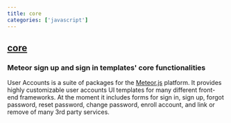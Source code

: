 ```yaml
---
title: core
categories: ['javascript']
---
```

## [core](https://github.com/meteor-useraccounts/core)

### Meteor sign up and sign in templates' core functionalities


User Accounts is a suite of packages for the [Meteor.js](https://www.meteor.com/) platform. It provides highly customizable user accounts UI templates for many different front-end frameworks. At the moment it includes forms for sign in, sign up, forgot password, reset password, change password, enroll account, and link or remove of many 3rd party services.
